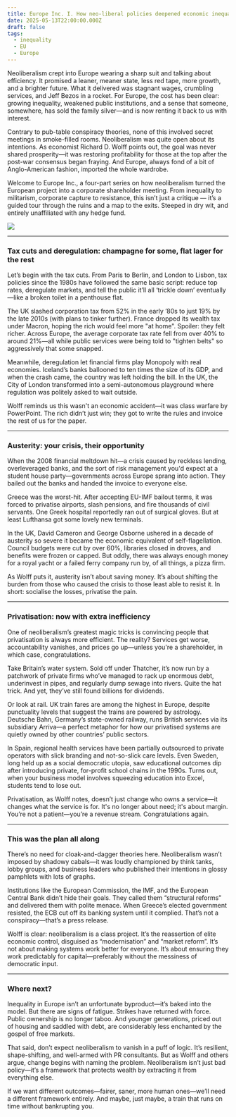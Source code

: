 ```yaml
---
title: Europe Inc. I. How neo-liberal policies deepened economic inequality in Europe
date: 2025-05-13T22:00:00.000Z
draft: false
tags:
  - inequality
  - EU
  - Europe
---
```


Neoliberalism crept into Europe wearing a sharp suit and talking about efficiency. It promised a leaner, meaner state, less red tape, more growth, and a brighter future. What it delivered was stagnant wages, crumbling services, and Jeff Bezos in a rocket. For Europe, the cost has been clear: growing inequality, weakened public institutions, and a sense that someone, somewhere, has sold the family silver—and is now renting it back to us with interest.

Contrary to pub-table conspiracy theories, none of this involved secret meetings in smoke-filled rooms. Neoliberalism was quite open about its intentions. As economist Richard D. Wolff points out, the goal was never shared prosperity—it was restoring profitability for those at the top after the post-war consensus began fraying. And Europe, always fond of a bit of Anglo-American fashion, imported the whole wardrobe.

Welcome to Europe Inc., a four-part series on how neoliberalism turned the European project into a corporate shareholder meeting. From inequality to militarism, corporate capture to resistance, this isn’t just a critique — it’s a guided tour through the ruins and a map to the exits. Steeped in dry wit, and entirely unaffiliated with any hedge fund.

![](/images/boardroom.png#center)
***

### Tax cuts and deregulation: champagne for some, flat lager for the rest

Let’s begin with the tax cuts. From Paris to Berlin, and London to Lisbon, tax policies since the 1980s have followed the same basic script: reduce top rates, deregulate markets, and tell the public it’ll all ‘trickle down’ eventually—like a broken toilet in a penthouse flat.

The UK slashed corporation tax from 52% in the early ’80s to just 19% by the late 2010s (with plans to tinker further). France dropped its wealth tax under Macron, hoping the rich would feel more "at home". Spoiler: they felt richer. Across Europe, the average corporate tax rate fell from over 40% to around 21%—all while public services were being told to "tighten belts" so aggressively that some snapped.

Meanwhile, deregulation let financial firms play Monopoly with real economies. Iceland’s banks ballooned to ten times the size of its GDP, and when the crash came, the country was left holding the bill. In the UK, the City of London transformed into a semi-autonomous playground where regulation was politely asked to wait outside.

Wolff reminds us this wasn't an economic accident—it was class warfare by PowerPoint. The rich didn’t just win; they got to write the rules and invoice the rest of us for the paper.

***

### Austerity: your crisis, their opportunity

When the 2008 financial meltdown hit—a crisis caused by reckless lending, overleveraged banks, and the sort of risk management you'd expect at a student house party—governments across Europe sprang into action. They bailed out the banks and handed the invoice to everyone else.

Greece was the worst-hit. After accepting EU-IMF bailout terms, it was forced to privatise airports, slash pensions, and fire thousands of civil servants. One Greek hospital reportedly ran out of surgical gloves. But at least Lufthansa got some lovely new terminals.

In the UK, David Cameron and George Osborne ushered in a decade of austerity so severe it became the economic equivalent of self-flagellation. Council budgets were cut by over 60%, libraries closed in droves, and benefits were frozen or capped. But oddly, there was always enough money for a royal yacht or a failed ferry company run by, of all things, a pizza firm.

As Wolff puts it, austerity isn’t about saving money. It’s about shifting the burden from those who caused the crisis to those least able to resist it. In short: socialise the losses, privatise the pain.

***

### Privatisation: now with extra inefficiency

One of neoliberalism’s greatest magic tricks is convincing people that privatisation is always more efficient. The reality? Services get worse, accountability vanishes, and prices go up—unless you're a shareholder, in which case, congratulations.

Take Britain’s water system. Sold off under Thatcher, it’s now run by a patchwork of private firms who’ve managed to rack up enormous debt, underinvest in pipes, and regularly dump sewage into rivers. Quite the hat trick. And yet, they’ve still found billions for dividends.

Or look at rail. UK train fares are among the highest in Europe, despite punctuality levels that suggest the trains are powered by astrology. Deutsche Bahn, Germany’s state-owned railway, runs British services via its subsidiary Arriva—a perfect metaphor for how our privatised systems are quietly owned by other countries’ public sectors.

In Spain, regional health services have been partially outsourced to private operators with slick branding and not-so-slick care levels. Even Sweden, long held up as a social democratic utopia, saw educational outcomes dip after introducing private, for-profit school chains in the 1990s. Turns out, when your business model involves squeezing education into Excel, students tend to lose out.

Privatisation, as Wolff notes, doesn’t just change who owns a service—it changes what the service is for. It's no longer about need; it's about margin. You’re not a patient—you’re a revenue stream. Congratulations again.

***

### This was the plan all along

There’s no need for cloak-and-dagger theories here. Neoliberalism wasn’t imposed by shadowy cabals—it was loudly championed by think tanks, lobby groups, and business leaders who published their intentions in glossy pamphlets with lots of graphs.

Institutions like the European Commission, the IMF, and the European Central Bank didn’t hide their goals. They called them “structural reforms” and delivered them with polite menace. When Greece’s elected government resisted, the ECB cut off its banking system until it complied. That’s not a conspiracy—that’s a press release.

Wolff is clear: neoliberalism is a class project. It’s the reassertion of elite economic control, disguised as “modernisation” and “market reform”. It’s not about making systems work better for everyone. It’s about ensuring they work predictably for capital—preferably without the messiness of democratic input.

***

### Where next?

Inequality in Europe isn’t an unfortunate byproduct—it’s baked into the model. But there are signs of fatigue. Strikes have returned with force. Public ownership is no longer taboo. And younger generations, priced out of housing and saddled with debt, are considerably less enchanted by the gospel of free markets.

That said, don’t expect neoliberalism to vanish in a puff of logic. It’s resilient, shape-shifting, and well-armed with PR consultants. But as Wolff and others argue, change begins with naming the problem. Neoliberalism isn’t just bad policy—it’s a framework that protects wealth by extracting it from everything else.

If we want different outcomes—fairer, saner, more human ones—we’ll need a different framework entirely. And maybe, just maybe, a train that runs on time without bankrupting you.
